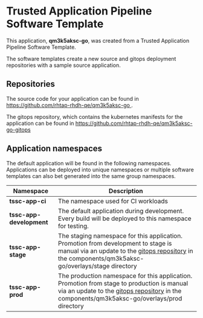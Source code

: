 # Trusted Application Pipeline Software Template

This application, **qm3k5aksc-go**, was created from a Trusted Application Pipeline Software Template.

The software templates create a new source and gitops deployment repositories with a sample source application. 

## Repositories

The source code for your application can be found in [https://github.com/rhtap-rhdh-qe/qm3k5aksc-go ](https://github.com/rhtap-rhdh-qe/qm3k5aksc-go ).
 
The gitops repository, which contains the kubernetes manifests for the application can be found in 
[https://github.com/rhtap-rhdh-qe/qm3k5aksc-go-gitops ](https://github.com/rhtap-rhdh-qe/qm3k5aksc-go-gitops ) 

## Application namespaces 

The default application will be found in the following namespaces. Applications can be deployed into unique namespaces or multiple software templates can also bet generated into the same group namespaces.  

|  Namespace   |  Description   |  
| -------- | -------- |
| **tssc-app-ci** | The namespace used for CI workloads |
| **tssc-app-development** | The default application during development. Every build will be deployed to this namespace for testing. |
| **tssc-app-stage** | The staging namespace for this application. Promotion from development to stage is manual via an update to the [gitops repository](https://github.com/rhtap-rhdh-qe/qm3k5aksc-go-gitops ) in the components/qm3k5aksc-go/overlays/stage directory |
| **tssc-app-prod** | The production namespace for this application. Promotion from stage to production is manual via an update to the [gitops repository](https://github.com/rhtap-rhdh-qe/qm3k5aksc-go-gitops ) in the components/qm3k5aksc-go/overlays/prod directory |